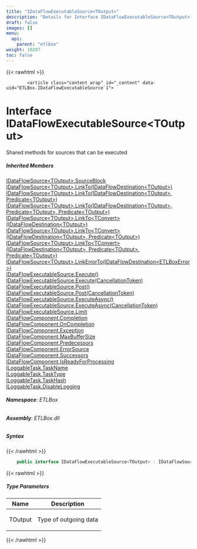 ```yaml
---
title: "IDataFlowExecutableSource<TOutput>"
description: "Details for Interface IDataFlowExecutableSource<TOutput> (ETLBox)"
draft: false
images: []
menu:
  api:
    parent: "etlbox"
weight: 10207
toc: false
---
```


{{< rawhtml >}}

            <article class="content wrap" id="_content" data-uid="ETLBox.IDataFlowExecutableSource`1">
  <h1 id="ETLBox_IDataFlowExecutableSource_1" data-uid="ETLBox.IDataFlowExecutableSource`1" class="text-break">Interface IDataFlowExecutableSource&lt;TOutput&gt;
</h1>
  <div class="markdown level0 summary"><p>Shared methods for sources that can be executed</p>
</div>
  <div class="markdown level0 conceptual"></div>
  <div class="inheritedMembers">
    <h5>Inherited Members</h5>
    <div>
      <a class="xref" href="/api/etlbox/idataflowsource-1#ETLBox_IDataFlowSource_1_SourceBlock">IDataFlowSource&lt;TOutput&gt;.SourceBlock</a>
    </div>
    <div>
      <a class="xref" href="/api/etlbox/idataflowsource-1#ETLBox_IDataFlowSource_1_LinkTo_ETLBox_IDataFlowDestination__0__">IDataFlowSource&lt;TOutput&gt;.LinkTo(IDataFlowDestination&lt;TOutput&gt;)</a>
    </div>
    <div>
      <a class="xref" href="/api/etlbox/idataflowsource-1#ETLBox_IDataFlowSource_1_LinkTo_ETLBox_IDataFlowDestination__0__System_Predicate__0__">IDataFlowSource&lt;TOutput&gt;.LinkTo(IDataFlowDestination&lt;TOutput&gt;, Predicate&lt;TOutput&gt;)</a>
    </div>
    <div>
      <a class="xref" href="/api/etlbox/idataflowsource-1#ETLBox_IDataFlowSource_1_LinkTo_ETLBox_IDataFlowDestination__0__System_Predicate__0__System_Predicate__0__">IDataFlowSource&lt;TOutput&gt;.LinkTo(IDataFlowDestination&lt;TOutput&gt;, Predicate&lt;TOutput&gt;, Predicate&lt;TOutput&gt;)</a>
    </div>
    <div>
      <a class="xref" href="/api/etlbox/idataflowsource-1#ETLBox_IDataFlowSource_1_LinkTo__1_ETLBox_IDataFlowDestination__0__">IDataFlowSource&lt;TOutput&gt;.LinkTo&lt;TConvert&gt;(IDataFlowDestination&lt;TOutput&gt;)</a>
    </div>
    <div>
      <a class="xref" href="/api/etlbox/idataflowsource-1#ETLBox_IDataFlowSource_1_LinkTo__1_ETLBox_IDataFlowDestination__0__System_Predicate__0__">IDataFlowSource&lt;TOutput&gt;.LinkTo&lt;TConvert&gt;(IDataFlowDestination&lt;TOutput&gt;, Predicate&lt;TOutput&gt;)</a>
    </div>
    <div>
      <a class="xref" href="/api/etlbox/idataflowsource-1#ETLBox_IDataFlowSource_1_LinkTo__1_ETLBox_IDataFlowDestination__0__System_Predicate__0__System_Predicate__0__">IDataFlowSource&lt;TOutput&gt;.LinkTo&lt;TConvert&gt;(IDataFlowDestination&lt;TOutput&gt;, Predicate&lt;TOutput&gt;, Predicate&lt;TOutput&gt;)</a>
    </div>
    <div>
      <a class="xref" href="/api/etlbox/idataflowsource-1#ETLBox_IDataFlowSource_1_LinkErrorTo_ETLBox_IDataFlowDestination_ETLBox_ETLBoxError__">IDataFlowSource&lt;TOutput&gt;.LinkErrorTo(IDataFlowDestination&lt;ETLBoxError&gt;)</a>
    </div>
    <div>
      <a class="xref" href="/api/etlbox/idataflowexecutablesource#ETLBox_IDataFlowExecutableSource_Execute">IDataFlowExecutableSource.Execute()</a>
    </div>
    <div>
      <a class="xref" href="/api/etlbox/idataflowexecutablesource#ETLBox_IDataFlowExecutableSource_Execute_System_Threading_CancellationToken_">IDataFlowExecutableSource.Execute(CancellationToken)</a>
    </div>
    <div>
      <a class="xref" href="/api/etlbox/idataflowexecutablesource#ETLBox_IDataFlowExecutableSource_Post">IDataFlowExecutableSource.Post()</a>
    </div>
    <div>
      <a class="xref" href="/api/etlbox/idataflowexecutablesource#ETLBox_IDataFlowExecutableSource_Post_System_Threading_CancellationToken_">IDataFlowExecutableSource.Post(CancellationToken)</a>
    </div>
    <div>
      <a class="xref" href="/api/etlbox/idataflowexecutablesource#ETLBox_IDataFlowExecutableSource_ExecuteAsync">IDataFlowExecutableSource.ExecuteAsync()</a>
    </div>
    <div>
      <a class="xref" href="/api/etlbox/idataflowexecutablesource#ETLBox_IDataFlowExecutableSource_ExecuteAsync_System_Threading_CancellationToken_">IDataFlowExecutableSource.ExecuteAsync(CancellationToken)</a>
    </div>
    <div>
      <a class="xref" href="/api/etlbox/idataflowexecutablesource#ETLBox_IDataFlowExecutableSource_Limit">IDataFlowExecutableSource.Limit</a>
    </div>
    <div>
      <a class="xref" href="/api/etlbox/idataflowcomponent#ETLBox_IDataFlowComponent_Completion">IDataFlowComponent.Completion</a>
    </div>
    <div>
      <a class="xref" href="/api/etlbox/idataflowcomponent#ETLBox_IDataFlowComponent_OnCompletion">IDataFlowComponent.OnCompletion</a>
    </div>
    <div>
      <a class="xref" href="/api/etlbox/idataflowcomponent#ETLBox_IDataFlowComponent_Exception">IDataFlowComponent.Exception</a>
    </div>
    <div>
      <a class="xref" href="/api/etlbox/idataflowcomponent#ETLBox_IDataFlowComponent_MaxBufferSize">IDataFlowComponent.MaxBufferSize</a>
    </div>
    <div>
      <a class="xref" href="/api/etlbox/idataflowcomponent#ETLBox_IDataFlowComponent_Predecessors">IDataFlowComponent.Predecessors</a>
    </div>
    <div>
      <a class="xref" href="/api/etlbox/idataflowcomponent#ETLBox_IDataFlowComponent_ErrorSource">IDataFlowComponent.ErrorSource</a>
    </div>
    <div>
      <a class="xref" href="/api/etlbox/idataflowcomponent#ETLBox_IDataFlowComponent_Successors">IDataFlowComponent.Successors</a>
    </div>
    <div>
      <a class="xref" href="/api/etlbox/idataflowcomponent#ETLBox_IDataFlowComponent_IsReadyForProcessing">IDataFlowComponent.IsReadyForProcessing</a>
    </div>
    <div>
      <a class="xref" href="/api/etlbox/iloggabletask#ETLBox_ILoggableTask_TaskName">ILoggableTask.TaskName</a>
    </div>
    <div>
      <a class="xref" href="/api/etlbox/iloggabletask#ETLBox_ILoggableTask_TaskType">ILoggableTask.TaskType</a>
    </div>
    <div>
      <a class="xref" href="/api/etlbox/iloggabletask#ETLBox_ILoggableTask_TaskHash">ILoggableTask.TaskHash</a>
    </div>
    <div>
      <a class="xref" href="/api/etlbox/iloggabletask#ETLBox_ILoggableTask_DisableLogging">ILoggableTask.DisableLogging</a>
    </div>
  </div>
<h6><strong>Namespace</strong>: ETLBox</h6>
  <h6><strong>Assembly</strong>: ETLBox.dll</h6>
  <h5 id="ETLBox_IDataFlowExecutableSource_1_syntax">Syntax</h5>
{{< /rawhtml >}}

```C#
    public interface IDataFlowExecutableSource<TOutput> : IDataFlowSource<TOutput>, IDataFlowExecutableSource, IDataFlowSource, IDataFlowComponent, ILoggableTask
```

{{< rawhtml >}}
  <h5 class="typeParameters">Type Parameters</h5>
  <table class="table table-bordered table-striped table-condensed">
    <thead>
      <tr>
        <th>Name</th>
        <th>Description</th>
      </tr>
    </thead>
    <tbody>
      <tr>
        <td><span class="parametername">TOutput</span></td>
        <td><p>Type of outgoing data</p>
</td>
      </tr>
    </tbody>
  </table>

{{< /rawhtml >}}
